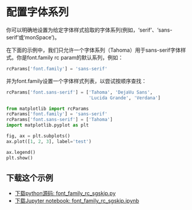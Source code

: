 # 配置字体系列

你可以明确地设置为给定字体样式拾取的字体系列(例如，‘serif’、‘sans-serif’或‘monSpace’)。

在下面的示例中，我们只允许一个字体系列（Tahoma）用于sans-serif字体样式。你是font.family rc param的默认系列，例如：

```python
rcParams['font.family'] = 'sans-serif'
```

并为font.family设置一个字体样式列表，以尝试按顺序查找：

```python
rcParams['font.sans-serif'] = ['Tahoma', 'DejaVu Sans',
                               'Lucida Grande', 'Verdana']
```

```python
from matplotlib import rcParams
rcParams['font.family'] = 'sans-serif'
rcParams['font.sans-serif'] = ['Tahoma']
import matplotlib.pyplot as plt

fig, ax = plt.subplots()
ax.plot([1, 2, 3], label='test')

ax.legend()
plt.show()
```

## 下载这个示例
            
- [下载python源码: font_family_rc_sgskip.py](https://matplotlib.org/_downloads/font_family_rc_sgskip.py)
- [下载Jupyter notebook: font_family_rc_sgskip.ipynb](https://matplotlib.org/_downloads/font_family_rc_sgskip.ipynb)